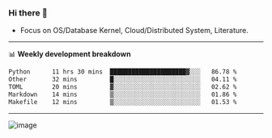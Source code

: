 ### Hi there 👋
<!-- * Daily Meditation via Leetcode/Competitive-Programming. -->
* Focus on OS/Database Kernel, Cloud/Distributed System, Literature.

-------

📊 **Weekly development breakdown**
<!--START_SECTION:waka-->

```txt
Python      11 hrs 30 mins  █████████████████████▓░░░   86.78 %
Other       32 mins         █░░░░░░░░░░░░░░░░░░░░░░░░   04.11 %
TOML        20 mins         ▓░░░░░░░░░░░░░░░░░░░░░░░░   02.62 %
Markdown    14 mins         ▒░░░░░░░░░░░░░░░░░░░░░░░░   01.86 %
Makefile    12 mins         ▒░░░░░░░░░░░░░░░░░░░░░░░░   01.53 %
```

<!--END_SECTION:waka-->

-------

<!-- [![Leetcode Stats](https://leetcard.jacoblin.cool/hzhang413?font=Fira+Mono)](https://leetcode.com/fxrc) -->
![image](./cyberpunk-ghost-in-the-shell.gif)
<!--![image](./gis-archive.png)-->
